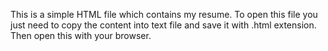 This is a simple HTML file which contains my resume.
To open this file you just need to copy the content into text file and save it with .html extension.
Then open this with your browser.
